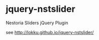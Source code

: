 jquery-nstslider
================

Nestoria Sliders jQuery Plugin

see http://lokku.github.io/jquery-nstslider/
